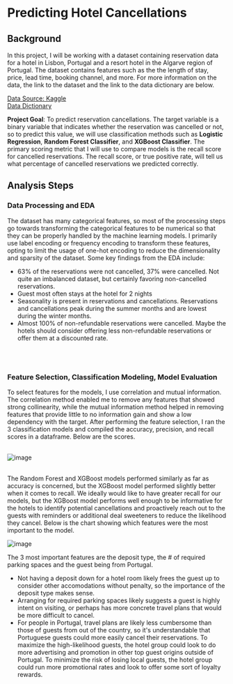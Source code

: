 # Predicting Hotel Cancellations

## Background

In this project, I will be working with a dataset containing reservation data for a hotel in Lisbon, Portugal and a resort hotel in the Algarve region of Portugal. The dataset contains features such as the the length of stay, price, lead time, booking channel, and more. For more information on the data, the link to the dataset and the link to the data dictionary are below.

[Data Source: Kaggle](https://www.kaggle.com/datasets/jessemostipak/hotel-booking-demand) <br>
[Data Dictionary](https://www.sciencedirect.com/science/article/pii/S2352340918315191)

**Project Goal**: To predict reservation cancellations. The target variable is a binary variable that indicates whether the reservation was cancelled or not, so to predict this value, we will use classification methods such as **Logistic Regression**, **Random Forest Classifier**, and **XGBoost Classifier**. The primary scoring metric that I will use to compare models is the recall score for cancelled reservations. The recall score, or true positive rate, will tell us what percentage of cancelled reservations we predicted correctly. 


## Analysis Steps

### Data Processing and EDA
The dataset has many categorical features, so most of the processing steps go towards transforming the categorical features to be numerical so that they can be properly handled by the machine learning models. I primarily use label encoding or frequency encoding to transform these features, opting to limit the usage of one-hot encoding to reduce the dimensionality and sparsity of the dataset. Some key findings from the EDA include:
- 63% of the reservations were not cancelled, 37% were cancelled. Not quite an imbalanced dataset, but certainly favoring non-cancelled reservations.
- Guest most often stays at the hotel for 2 nights
- Seasonality is present in reservations and cancellations. Reservations and cancellations peak during the summer months and are lowest during the winter months.
- Almost 100% of non-refundable reservations were cancelled. Maybe the hotels should consider offering less non-refundable reservations or offer them at a discounted rate.
<br>
<br>

### Feature Selection, Classification Modeling, Model Evaluation
To select features for the models, I use correlation and mutual information. The correlation method enabled me to remove any features that showed strong collinearity, while the mutual information method helped in removing features that provide little to no information gain and show a low dependency with the target. After performing the feature selection, I ran the 3 classification models and compiled the accuracy, precision, and recall scores in a dataframe. Below are the scores. <br>
<br>

![image](https://user-images.githubusercontent.com/100224330/173500466-9ae98762-a9ed-49f3-9055-afbc98b554f8.png)<br>
<br>

The Random Forest and XGBoost models performed similarly as far as accuracy is concerned, but the XGBoost model performed slightly better when it comes to recall. We ideally would like to have greater recall for our models, but the XGBoost model performs well enough to be informative for the hotels to identify potential cancellations and proactively reach out to the guests with reminders or additional deal sweeteners to reduce the likelihood they cancel. Below is the chart showing which features were the most important to the model.

![image](https://user-images.githubusercontent.com/100224330/173502953-11d5ba50-c8e0-4e31-8e4c-9df2d91e4be3.png)

The 3 most important features are the deposit type, the # of required parking spaces and the guest being from Portugal.
- Not having a deposit down for a hotel room likely frees the guest up to consider other accomodations without penalty, so the importance of the deposit type makes sense. 
- Arranging for required parking spaces likely suggests a guest is highly intent on visiting, or perhaps has more concrete travel plans that would be more difficult to cancel.
- For people in Portugal, travel plans are likely less cumbersome than those of guests from out of the country, so it's understandable that Portuguese guests could more easily cancel their reservations. To maximize the high-likelihood guests, the hotel group could look to do more advertising and promotion in other top guest origins outside of Portugal. To minimize the risk of losing local guests, the hotel group could run more promotional rates and look to offer some sort of loyalty rewards.

